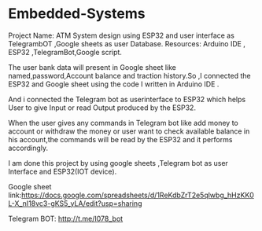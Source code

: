 # Embedded-Systems

Project Name: ATM System design using ESP32 and user interface as TelegrambOT ,Google sheets as user Database.
Resources: Arduino IDE , ESP32 ,TelegramBot,Google script.

The user bank data will present in Google sheet like named,password,Account balance and traction history.So ,I connected the ESP32 and Google sheet  using the code I written in Arduino IDE . 

And i connected the Telegram bot as userinterface to ESP32 which helps User to give Input or read Output produced by the ESP32.

When the user gives any commands in Telegram bot like add money to account or withdraw the money or user want to check available balance in his account,the commands will be read by the ESP32 and it performs accordingly.


I am done this project by using google sheets ,Telegram bot as user Interface and ESP32(IOT device).


Google sheet link:https://docs.google.com/spreadsheets/d/1ReKdbZrT2e5qlwbg_hHzKK0L-X_nI18vc3-gKS5_yLA/edit?usp=sharing

Telegram BOT: http://t.me/I078_bot





